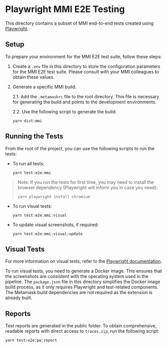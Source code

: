 # Playwright MMI E2E Testing

This directory contains a subset of MMI end-to-end tests created using [Playwright](https://playwright.dev/).

## Setup

To prepare your environment for the MMI E2E test suite, follow these steps:

1. Create a `.env` file in this directory to store the configuration parameters for the MMI E2E test suite. Please consult with your MMI colleagues to obtain these values.

2. Generate a specific MMI build:

    2.1. Add the `.metamaskrc` file to the root directory. This file is necessary for generating the build and points to the development environments.

    2.2. Use the following script to generate the build:
    ```
    yarn dist:mmi
    ```

## Running the Tests

From the root of the project, you can use the following scripts to run the tests:

- To run all tests:
  ```
  yarn test:e2e:mmi
  ```

> Note: If you run the tests for first time, you may need to install the browser dependency (Playwright will inform you in case you need):
> ```
> yarn playwright install chromium
>```

- To run visual tests:
  ```
  yarn test:e2e:mmi:visual
  ```
- To update visual screenshots, if required:
  ```
  yarn test:e2e:mmi:visual:update
  ```

## Visual Tests

For more information on visual tests, refer to the [Playwright documentation](https://playwright.dev/docs/test-snapshots).

To run visual tests, you need to generate a Docker image. This ensures that the screenshots are consistent with the operating system used in the pipeline. The `package.json` file in this directory simplifies the Docker image build process, as it only requires Playwright and test-related components. The Metamask build dependencies are not required as the extension is already built.

## Reports

Test reports are generated in the public folder. To obtain comprehensive, readable reports with direct access to `traces.zip`, run the following script:
```
yarn test:e2e:pw:report
```